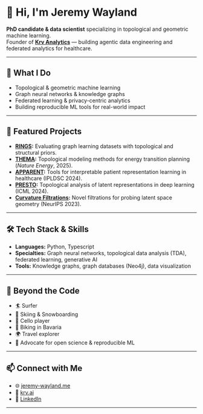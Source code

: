 # 👋 Hi, I'm Jeremy Wayland

**PhD candidate & data scientist** specializing in topological and geometric machine learning.  
Founder of **[Krv Analytics](https://krv.ai)** — building agentic data engineering and federated analytics for healthcare.

---

## 🔬 What I Do

- Topological & geometric machine learning
- Graph neural networks & knowledge graphs
- Federated learning & privacy-centric analytics
- Building reproducible ML tools for real-world impact

---

## 🚀 Featured Projects

- **[RINGS](https://github.com/aidos-lab/rings):** Evaluating graph learning datasets with topological and structural priors.
- **[THEMA](https://github.com/Krv-Analytics/Thema):** Topological modeling methods for energy transition planning (*Nature Energy*, 2025).
- **[APPARENT](https://github.com/aidos-lab/apparent):** Tools for interpretable patient representation learning in healthcare (IPLDSC 2024).
- **[PRESTO](https://github.com/aidos-lab/Presto):** Topological analysis of latent representations in deep learning (ICML 2024).
- **[Curvature Filtrations](https://github.com/aidos-lab/curvature-filtrations):** Novel filtrations for probing latent space geometry (NeurIPS 2023).

---

## 🛠️ Tech Stack & Skills

- **Languages:** Python, Typescript
- **Specialties:** Graph neural networks, topological data analysis (TDA), federated learning, generative AI
- **Tools:** Knowledge graphs, graph databases (Neo4j), data visualization

---

## 🌱 Beyond the Code

- 🏄 Surfer
- 🎿 Skiing & Snowboarding
- 🎻 Cello player
- 🚴 Biking in Bavaria
- 🌍 Travel explorer
- 👐 Advocate for open science & reproducible ML

---

## 📫 Connect with Me

- 🌐 [jeremy-wayland.me](https://jeremy-wayland.me)
- 🏢 [krv.ai](https://krv.ai)
- 💼 [LinkedIn](https://linkedin.com/in/jeremywayland)

---
